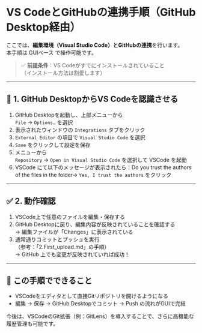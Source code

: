 # VS CodeとGitHubの連携手順（GitHub Desktop経由）

ここでは、**編集環境（Visual Studio Code）とGitHubの連携**を行います。  
本手順は GUIベース で操作可能です。

> ✅ **前提条件**：VS Codeがすでにインストールされていること  
> （インストール方法は割愛します）

---

## 🔧 1. GitHub DesktopからVS Codeを認識させる

1. GitHub Desktopを起動し、上部メニューから  
   `File` → `Options…` を選択  
2. 表示されたウィンドウの `Integrations` タブをクリック  
3. `External Editor` の項目で `Visual Studio Code` を選択  
4. `Save` をクリックして設定を保存  
5. メニューから  
   `Repository` → `Open in Visual Studio Code` を選択して VSCode を起動  
6. VSCode にて以下のメッセージが表示されたら：Do you trust the authors of the files in the folder→ `Yes, I trust the authors` をクリック

---

## ✅ 2. 動作確認

1. VSCode上で任意のファイルを編集・保存する  
2. GitHub Desktopに戻り、編集内容が反映されていることを確認する  
→ 編集ファイルが「Changes」に表示されている  
3. 通常通りコミットとプッシュを実行  
（参考：「2.First_upload.md」の手順）  
→ GitHub 上でも変更が反映されていれば成功！

---

## 🔄 この手順でできること

- VSCodeをエディタとして直接Gitリポジトリを開けるようになる
- 編集 → 保存 → GitHub Desktopでコミット → Push の流れがGUIで完結

今後は、VSCodeのGit拡張（例：GitLens）を導入することで、さらに高機能な履歴管理も可能です。


